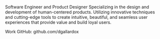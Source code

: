 Software Engineer and Product Designer Specializing in the design and development of human-centered products. Utilizing innovative techniques and cutting-edge tools to create intuitive, beautiful, and seamless user experiences that provide value and build loyal users.

Work GitHub: github.com/dgallardox
